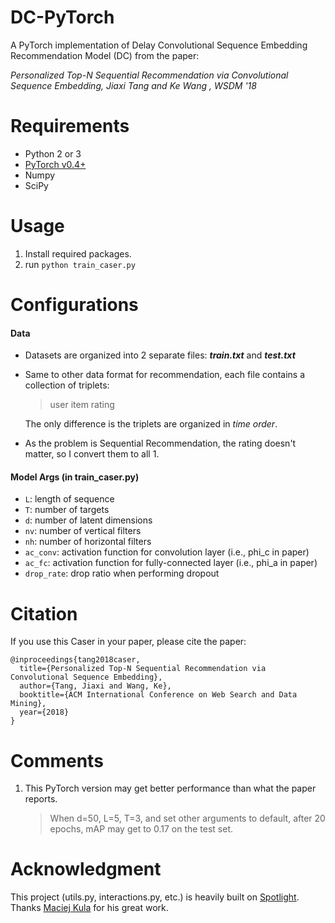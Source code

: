 
# DC-PyTorch

A PyTorch implementation of Delay Convolutional Sequence Embedding Recommendation Model (DC) from the paper:

*Personalized Top-N Sequential Recommendation via Convolutional Sequence Embedding, Jiaxi Tang and Ke Wang , WSDM '18*

# Requirements
* Python 2 or 3
* [PyTorch v0.4+](https://github.com/pytorch/pytorch)
* Numpy
* SciPy

# Usage
1. Install required packages.
2. run <code>python train_caser.py</code>

# Configurations

#### Data

- Datasets are organized into 2 separate files: **_train.txt_** and **_test.txt_**

- Same to other data format for recommendation, each file contains a collection of triplets:

  > user item rating

  The only difference is the triplets are organized in *time order*.

- As the problem is Sequential Recommendation, the rating doesn't matter, so I convert them to all 1.

#### Model Args (in train_caser.py)

- <code>L</code>: length of sequence
- <code>T</code>: number of targets
- <code>d</code>: number of latent dimensions
- <code>nv</code>: number of vertical filters
- <code>nh</code>: number of horizontal filters
- <code>ac_conv</code>: activation function for convolution layer (i.e., phi_c in paper)
- <code>ac_fc</code>: activation function for fully-connected layer (i.e., phi_a in paper)
- <code>drop_rate</code>: drop ratio when performing dropout


# Citation

If you use this Caser in your paper, please cite the paper:

```
@inproceedings{tang2018caser,
  title={Personalized Top-N Sequential Recommendation via Convolutional Sequence Embedding},
  author={Tang, Jiaxi and Wang, Ke},
  booktitle={ACM International Conference on Web Search and Data Mining},
  year={2018}
}
```

# Comments

1. This PyTorch version may get better performance than what the paper reports. 

   > When d=50, L=5, T=3, and set other arguments to default, after 20 epochs, mAP may get to 0.17 on the test set.

# Acknowledgment

This project (utils.py, interactions.py, etc.) is heavily built on [Spotlight](https://github.com/maciejkula/spotlight). Thanks [Maciej Kula](https://github.com/maciejkula) for his great work.

